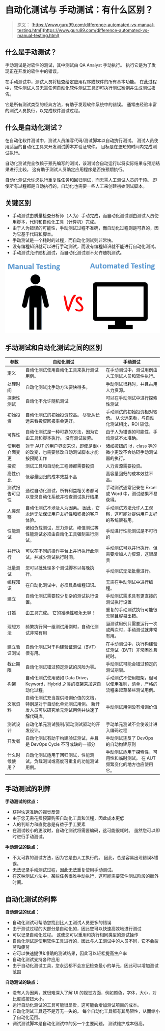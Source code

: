 # 自动化测试与 手动测试：有什么区别？

> 原文： [https://www.guru99.com/difference-automated-vs-manual-testing.html](https://www.guru99.com/difference-automated-vs-manual-testing.html)

## 什么是手动测试？

手动测试是对软件的测试，其中测试由 QA Analyst 手动执行。 执行它是为了发现正在开发的软件中的错误。

在手动测试中，测试人员将检查给定应用程序或软件的所有基本功能。 在此过程中，软件测试人员无需任何自动化软件测试工具即可执行测试案例并生成测试报告。

它是所有测试类型的经典方法，有助于发现软件系统中的错误。 通常由经验丰富的测试人员执行，以完成软件测试过程。

## 什么是自动化测试？

在自动化软件测试中，测试人员编写代码/测试脚本以自动执行测试。 测试人员使用适当的自动化工具来开发测试脚本并验证软件。 目标是在更短的时间内完成测试执行。

自动化测试完全依赖于预先编写的测试，该测试会自动运行以将实际结果与预期结果进行比较。 这有助于测试人员确定应用程序是否按预期执行。

自动化测试允许您执行重复性任务和回归测试，而无需人工测试人员的干预。 即使所有过程都是自动执行的，自动化也需要一些人工来创建初始测试脚本。

## 关键区别

*   手动测试由质量检查分析师（人为）手动完成，而自动化测试则由测试人员使用脚本，代码和自动化工具（计算机）完成。
*   由于人为错误的可能性，手动测试过程不准确，而自动化过程则是可靠的，因为它基于代码和脚本。
*   手动测试是一个耗时的过程，而自动化测试则非常快。
*   没有编程知识就可以进行手动测试，而没有编程知识就不能进行自动化测试。
*   手动测试允许随机测试，而自动化测试则不允许随机测试。

![](img/4639fa76a65e3bf6be01d2090cfa62e0.png)

## 手动测试和自动化测试之间的区别

| **参数** | **自动化测试** | **手动测试** |
| --- | --- | --- |
| 定义 | 自动化测试使用自动化工具来执行测试用例。 | 在手动测试中，测试用例由人工测试人员和软件执行。 |
| 处理时间 | 自动化测试比手动方法要快得多。 | 手动测试很耗时，并且占用人力资源。 |
| 探索性测试 | 自动化不允许随机测试 | 可以在手动测试中进行探索性测试 |
| 初始投资 | 自动化测试的初始投资较高。 尽管从长远来看投资回报率会更好。 | 手动测试的初始投资相对较低。 从长远来看，与自动化测试相比，ROI 较低。 |
| 可靠性 | 自动化测试是一种可靠的方法，因为它由工具和脚本执行。 没有测试疲劳。 | 由于人为错误的可能性，手动测试不太准确。 |
| 使用者介面变更 | 对于 AUT 的用户界面来说，即使是很小的改变，也需要修改自动测试脚本才能按预期工作 | 诸如按钮的 id，class 等的微小更改不会妨碍手动测试器的执行。 |
| 投资 | 测试工具和自动化工程师都需要投资 | 人力资源需要投资。 |
| 高性价比 | 低容量回归的成本效益不高 | 高容量回归的成本效益不高。 |
| 测试报告可见性 | 通过自动化测试，所有利益相关者都可以登录自动化系统并检查测试执行结果 | 手动测试通常记录在 Excel 或 Word 中，测试结果不易获得。 |
| 人类观察 | 自动化测试不涉及人为因素。 因此，它永远无法保证用户友好性和积极的客户体验。 | 手动测试方法允许人工观察，这可能对提供用户友好的系统很有用。 |
| 性能测试 | 诸如负载测试，压力测试，峰值测试等性能测试必须由自动化工具强制进行测试。 | 手动进行性能测试是不可行的 |
| 并行执行 | 可以在不同的操作平台上并行执行此测试，并减少测试执行时间。 | 手动测试可以并行执行，但需要增加人力资源，这很昂贵 |
| 批量测试 | 您可以批处理多个测试脚本以每晚执行。 | 手动测试无法批量进行。 |
| 编程知识 | 在自动化测试中，必须具备编程知识。 | 无需在手动测试中进行编程。 |
| 建立 | 自动化测试需要较少复杂的测试执行设置。 | 手动测试需求具有更直接的测试执行设置 |
| 订婚 | 由工具完成。 它的准确性和永无聊！ | 重复的手动测试执行可能很无聊且容易出错。 |
| 理想方法 | 频繁执行同一组测试用例时，自动化测试非常有用 | 当测试用例只需要运行一次或两次时，手动测试就非常有用。 |
| 建立验证测试 | 自动化测试对于构建验证测试（BVT）很有用。 | 在手动测试中，执行构建验证测试（BVT）非常困难且耗时。 |
| 截止期限 | 自动化测试错过预定测试的风险为零。 | 手动测试可能会错过预定的测试期限。 |
| 构架 | 自动化测试使用诸如 Data Drive，Keyword，Hybrid 之类的框架来加速自动化过程。 | 手动测试不使用框架，但可以使用准则，清单，严格的流程来起草某些测试用例。 |
| 文献资料 | 自动化测试充当提供培训价值的文档，特别是对于自动化单元测试用例。 新开发人员可以研究单元测试用例并快速了解代码库。 | 手动测试用例没有培训价值 |
| 测试设计 | 自动化单元测试强制/驱动测试驱动的开发设计。 | 手动单元测试不会使设计进入编码过程 |
| 开发者 | 自动化测试有助于构建验证测试，并且是 DevOps Cycle 不可或缺的一部分 | 手动测试违反了 DevOps 的自动构建原则 |
| 什么时候使用？ | 自动化测试适用于回归测试，性能测试，负载测试或高度可重复的功能测试用例。 | 手动测试适用于探索性，可用性和临时测试。 在 AUT 频繁变化的地方也应使用它。 |

## 手动测试的利弊

**手动测试的优点：**

*   获得快速准确的视觉反馈
*   由于您无需花费预算购买自动化工具和流程，因此成本更低
*   人的判断力和直觉总是有益于手工要素
*   在测试较小的更改时，自动化测试将需要编码，这可能很耗时。 虽然您可以即时进行手动测试。

**手动测试的缺点：**

*   不太可靠的测试方法，因为它是由人工执行的。 因此，总是容易出现错误&错误。
*   无法记录手动测试过程，因此无法重复使用手动测试。
*   在这种测试方法中，某些任务很难手动执行，这可能需要软件测试阶段的额外时间。

## 自动化测试的利弊

**自动测试的优点：**

*   自动化测试可帮助您找到比人工测试人员更多的错误
*   由于测试过程的大部分是自动化的，因此您可以快速高效地进行测试
*   可以记录自动化过程。 这使您可以重用和执行相同类型的测试操作
*   自动化测试是使用软件工具进行的，因此与人工测试中的人员不同，它不会疲劳和疲劳
*   它可以快速提供&准确的测试结果，因此可以轻松提高生产率
*   自动化测试支持各种应用
*   由于自动化测试工具，您永远都不会忘记检查最小的单元，因此可以增加测试范围

**自动测试的缺点：**

*   没有人为因素，就很难深入了解 UI 的视觉方面，例如颜色，字体，大小，对比度或按钮大小。
*   运行自动化测试的工具可能很昂贵，这可能会增加测试项目的成本。
*   自动化测试工具还不是万无一失的。 每个自动化工具都有其局限性，从而缩小了自动化范围。
*   调试测试脚本是自动化测试中的另一个主要问题。 测试维护成本很高。